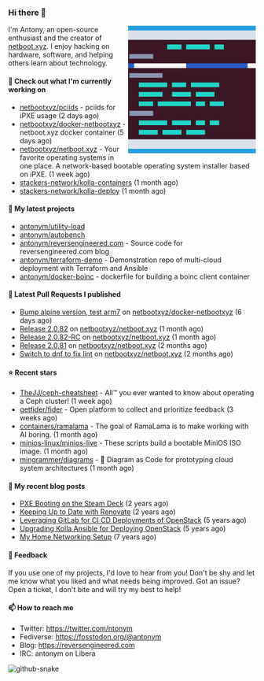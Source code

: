 
### Hi there 👋

<img align="right" src="https://raw.githubusercontent.com/antonym/antonym/master/assets/nbxyz.png" width="260">

I'm Antony, an open-source enthusiast and the creator of [netboot.xyz](https://netboot.xyz). I enjoy 
hacking on hardware, software, and helping others learn about technology. 

#### 👷 Check out what I'm currently working on

- [netbootxyz/pciids](https://github.com/netbootxyz/pciids) - pciids for iPXE usage (2 days ago)
- [netbootxyz/docker-netbootxyz](https://github.com/netbootxyz/docker-netbootxyz) - netboot.xyz docker container (5 days ago)
- [netbootxyz/netboot.xyz](https://github.com/netbootxyz/netboot.xyz) - Your favorite operating systems in one place.  A network-based bootable operating system installer based on iPXE. (1 week ago)
- [stackers-network/kolla-containers](https://github.com/stackers-network/kolla-containers) (1 month ago)
- [stackers-network/kolla-deploy](https://github.com/stackers-network/kolla-deploy) (1 month ago)

#### 🌱 My latest projects

- [antonym/utility-load](https://github.com/antonym/utility-load)
- [antonym/autobench](https://github.com/antonym/autobench)
- [antonym/reversengineered.com](https://github.com/antonym/reversengineered.com) - Source code for reversengineered.com blog
- [antonym/terraform-demo](https://github.com/antonym/terraform-demo) - Demonstration repo of multi-cloud deployment with Terraform and Ansible
- [antonym/docker-boinc](https://github.com/antonym/docker-boinc) - dockerfile for building a boinc client container

#### 🔨 Latest Pull Requests I published

- [Bump alpine version, test arm7](https://github.com/netbootxyz/docker-netbootxyz/pull/75) on [netbootxyz/docker-netbootxyz](https://github.com/netbootxyz/docker-netbootxyz) (6 days ago)
- [Release 2.0.82](https://github.com/netbootxyz/netboot.xyz/pull/1520) on [netbootxyz/netboot.xyz](https://github.com/netbootxyz/netboot.xyz) (1 month ago)
- [Release 2.0.82-RC](https://github.com/netbootxyz/netboot.xyz/pull/1519) on [netbootxyz/netboot.xyz](https://github.com/netbootxyz/netboot.xyz) (1 month ago)
- [Release 2.0.81](https://github.com/netbootxyz/netboot.xyz/pull/1506) on [netbootxyz/netboot.xyz](https://github.com/netbootxyz/netboot.xyz) (2 months ago)
- [Switch to dnf to fix lint](https://github.com/netbootxyz/netboot.xyz/pull/1505) on [netbootxyz/netboot.xyz](https://github.com/netbootxyz/netboot.xyz) (2 months ago)

#### ⭐ Recent stars

- [TheJJ/ceph-cheatsheet](https://github.com/TheJJ/ceph-cheatsheet) - All™ you ever wanted to know about operating a Ceph cluster! (1 week ago)
- [getfider/fider](https://github.com/getfider/fider) - Open platform to collect and prioritize feedback (3 weeks ago)
- [containers/ramalama](https://github.com/containers/ramalama) - The goal of RamaLama is to make working with AI boring. (1 month ago)
- [minios-linux/minios-live](https://github.com/minios-linux/minios-live) - These scripts build a bootable MiniOS ISO image. (1 month ago)
- [mingrammer/diagrams](https://github.com/mingrammer/diagrams) - :art: Diagram as Code for prototyping cloud system architectures (1 month ago)

#### 📜 My recent blog posts

- [PXE Booting on the Steam Deck](https://www.reversengineered.com/2022/08/02/pxe-booting-on-the-steam-deck/) (2 years ago)
- [Keeping Up to Date with Renovate](https://www.reversengineered.com/2022/03/13/keeping-up-to-date-with-renovate/) (2 years ago)
- [Leveraging GitLab for CI CD Deployments of OpenStack](https://www.reversengineered.com/2019/08/13/leveraging-gitlab-for-ci-cd-deployments-of-openstack/) (5 years ago)
- [Upgrading Kolla Ansible for Deploying OpenStack](https://www.reversengineered.com/2019/05/10/upgrading-kolla-ansible-for-deploying-openstack/) (5 years ago)
- [My Home Networking Setup](https://www.reversengineered.com/2017/07/29/my-home-networking-setup/) (7 years ago)

#### 💬 Feedback

If you use one of my projects, I'd love to hear from you! Don't be shy and let me know what you liked
and what needs being improved. Got an issue? Open a ticket, I don't bite and will try my best to help!

#### 📫 How to reach me

- Twitter: https://twitter.com/ntonym
- Fediverse: https://fosstodon.org/@antonym
- Blog: https://reversengineered.com
- IRC: antonym on Libera
<picture>
  <source media="(prefers-color-scheme: dark)" srcset="https://raw.githubusercontent.com/antonym/antonym/output/github-contribution-grid-snake-dark.svg" />
  <source media="(prefers-color-scheme: light)" srcset="https://raw.githubusercontent.com/antonym/antonym/output/github-contribution-grid-snake.svg" />
  <img alt="github-snake" src="github-snake.svg" />
</picture>
